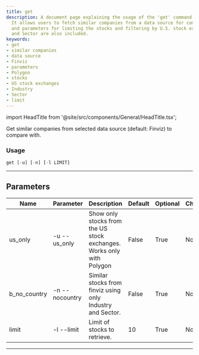 ```yaml
---
title: get
description: A document page explaining the usage of the 'get' command in python.
  It allows users to fetch similar companies from a data source for comparison. Instructions
  and parameters for limiting the stocks and filtering by U.S. stock exchanges, Industry
  and Sector are also included.
keywords:
- get
- similar companies
- data source
- Finviz
- parameters
- Polygon
- stocks
- US stock exchanges
- Industry
- Sector
- limit
---
```


import HeadTitle from '@site/src/components/General/HeadTitle.tsx';

<HeadTitle title="stocks /ca/get - Reference | OpenBB Terminal Docs" />

Get similar companies from selected data source (default: Finviz) to compare with.

### Usage

```python wordwrap
get [-u] [-n] [-l LIMIT]
```

---

## Parameters

| Name | Parameter | Description | Default | Optional | Choices |
| ---- | --------- | ----------- | ------- | -------- | ------- |
| us_only | -u  --us_only | Show only stocks from the US stock exchanges. Works only with Polygon | False | True | None |
| b_no_country | -n  --nocountry | Similar stocks from finviz using only Industry and Sector. | False | True | None |
| limit | -l  --limit | Limit of stocks to retrieve. | 10 | True | None |

---
